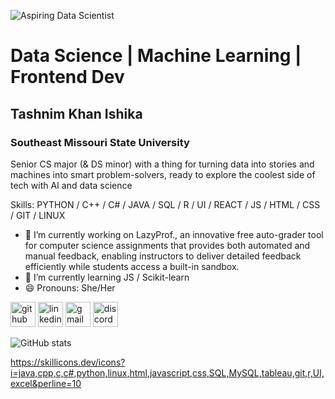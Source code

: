![Aspiring Data Scientist](https://media.licdn.com/dms/image/v2/D5616AQEjTknaZ3zK0A/profile-displaybackgroundimage-shrink_350_1400/profile-displaybackgroundimage-shrink_350_1400/0/1727837130436?e=1733356800&v=beta&t=c-mHXE3pMX93-Rv9D2H4EH7ITCfjwmcENngAefVpbng)

# Data Science | Machine Learning | Frontend Dev
## Tashnim Khan Ishika
### Southeast Missouri State University


Senior CS major (& DS minor) with a thing for turning data into stories and machines into smart problem-solvers, ready to explore the coolest side of tech with AI and data science

Skills: PYTHON / C++ / C# / JAVA / SQL / R / UI / REACT / JS / HTML / CSS / GIT / LINUX

- 🔭 I’m currently working on LazyProf., an innovative free auto-grader tool for computer science assignments that provides both automated and manual feedback, enabling instructors to deliver detailed feedback efficiently while students access a built-in sandbox. 
- 🌱 I’m currently learning  JS / Scikit-learn  
- 😄 Pronouns: She/Her 


[<img src='https://cdn.jsdelivr.net/npm/simple-icons@3.0.1/icons/github.svg' alt='github' height='40'>](https://github.com/tkishika)  [<img src='https://cdn.jsdelivr.net/npm/simple-icons@3.0.1/icons/linkedin.svg' alt='linkedin' height='40'>](https://www.linkedin.com/in/www.linkedin.com/in/tkishika/)  [<img src='https://cdn.jsdelivr.net/npm/simple-icons@3.0.1/icons/gmail.svg' alt='gmail' height='40'>](tasnimkishika@gmail.com)  [<img src='https://cdn.jsdelivr.net/npm/simple-icons@3.0.1/icons/discord.svg' alt='discord' height='40'>](ish.iika)  

![GitHub stats](https://github-readme-stats.vercel.app/api?username=tkishika&show_icons=true)  

https://skillicons.dev/icons?i=java,cpp,c,c#,python,linux,html,javascript,css,SQL,MySQL,tableau,git,r,UI,excel&perline=10
